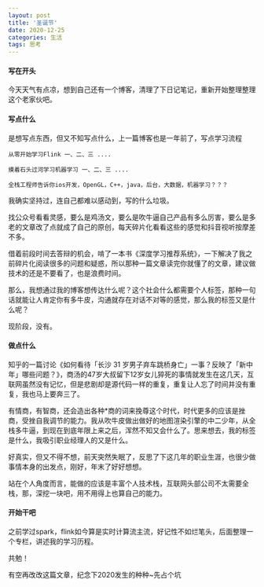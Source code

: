 ```yaml
---
layout: post 
title: '圣诞节'
date: 2020-12-25
categories: 生活
tags: 思考
---
```


#### 写在开头

今天天气有点凉，想到自己还有一个博客，清理了下日记笔记，重新开始整理整理这个老家伙吧。

#### 写点什么

是想写点东西，但又不知写点什么，上一篇博客也是一年前了，写点学习流程

```
从零开始学习Flink 一、二、三 ....

摸着石头过河学习机器学习 一、二、三 ....

全栈工程师告诉你ios开发，OpenGL，C++，java，后台，大数据，机器学习？？？
```

我确实坚持过，连自己都难以感动到，写的什么垃圾。

找公众号看看灵感，要么是鸡汤文，要么是吹牛逼自己产品有多么厉害，要么是多老的文章改了点就成了自己的原创，每天碎片化看看这些的感觉和抖音视听按摩差不多。

借着前段时间去答辩的机会，啃了一本书《深度学习推荐系统》，一下解决了我之前碎片化阅读很多的问题和疑惑，所以那种一篇文章读完你就懂了的文章，建议做技术的还是不要看了，也是浪费时间。

那么，我想通过我的博客想传达什么呢？这个社会什么都需要个人标签，那种一句话就能让人肯定你有多牛皮，沟通就存在对话不对等的感觉，那么我的标签又是什么呢？

现阶段，没有。

#### 做点什么

知乎的一篇讨论《如何看待「长沙 31 岁男子弃车跳桥身亡」一事？反映了「新中年」哪些问题？》，商汤的47岁大叔留下12岁女儿猝死的事情就发生在这几天，互联网虽然没有记忆，但是悲剧却是源代码一样的重复，重复让人忘了时间并没有重复，我也马上要奔三了。

有情商，有智商，还会造出各种*商的词来挽尊这个时代，时代更多的应该是挫商，受挫自我调节的能力。我从吹牛皮做出做好的地图渲染引擎的中二少年，从全栈多牛逼，到现在到底年限上来之后，浑然不知又会什么了。思来想去，我的标签是什么，我吸引职业经理人的又是什么。

好真实，但又不得不想，前天突然失眠了，反思了下这几年的职业生涯，也很少做事情本身的出发点，刚好，年末了好好想想。

站在个人角度而言，能做的应该是丰富个人技术栈，互联网头部公司不太需要全栈，那，深挖一块吧，用不用得上也算自己的能力。

#### 开始干吧

之前学过spark，flink如今算是实时计算流主流，好记性不如烂笔头，后面整理一个专栏，讲述我的学习历程。

共勉！

有空再改改这篇文章，纪念下2020发生的种种~先占个坑